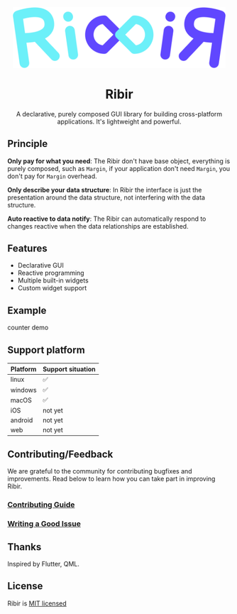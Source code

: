 <div align="center">

<img src="website/static/img/ribir-long-logo.svg" width="480px" />

# Ribir

A declarative, purely composed GUI library for building cross-platform applications. It's lightweight and powerful.

</div>

## Principle

**Only pay for what you need**: The Ribir don't have base object, everything is purely composed, such as `Margin`, if your application don't need `Margin`, you don't pay for `Margin` overhead.

**Only describe your data structure**:  In Ribir the interface is just the presentation around the data structure, not interfering with the data structure.

**Auto reactive to data notify**: The Ribir can automatically respond to changes reactive when the data relationships are established.

## Features

- Declarative GUI
- Reactive programming
- Multiple built-in widgets
- Custom widget support

## Example

counter demo

## Support platform

|Platform|Support situation|
|---|---|
|linux|✅|
|windows|✅|
|macOS|✅|
|iOS|not yet|
|android|not yet|
|web|not yet|

## Contributing/Feedback

We are grateful to the community for contributing bugfixes and improvements. Read below to learn how you can take part in improving Ribir.

### [Contributing Guide](./CONTRIBUTING.md)

### [Writing a Good Issue](https://developers.google.com/blockly/guides/contribute/get-started/write_a_good_issue)

## Thanks

Inspired by Flutter, QML.

## License

Ribir is [MIT licensed](./LICENSE)
